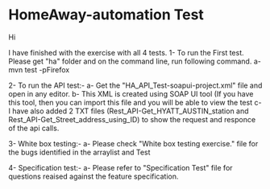 # HomeAway-automation Test

Hi 

I have finished with the exercise with all 4 tests.
1- To run the First test. Please get "ha" folder and on the command line, run following command.
  a- mvn test -pFirefox

2- To run the API test:-
  a- Get the "HA_API_Test-soapui-project.xml" file and open in any editor.
  b- This XML is created using SOAP UI tool (If you have this tool, then you can import this file and you will be able to view the test
  c- I have also added 2 TXT files (Rest_API-Get_HYATT_AUSTIN_station and Rest_API-Get_Street_address_using_ID) to show the request and responce of the api calls.
  
3- White box testing:-
  a- Please check "White box testing exercise." file for the bugs identified in the arraylist and Test
  
4- Specification test:-
  a- Please refer to "Specification Test" file for questions reaised against the feature specification.

